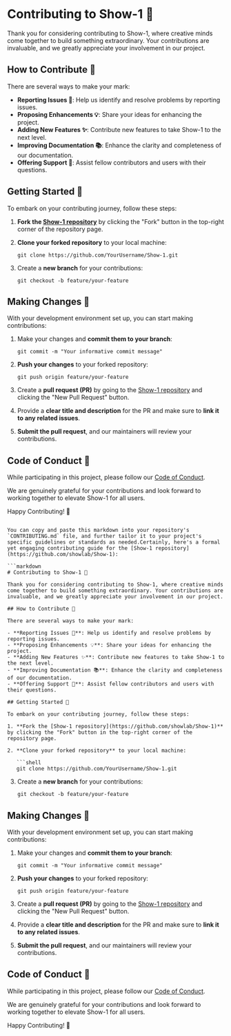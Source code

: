 # Contributing to Show-1 🎉

Thank you for considering contributing to Show-1, where creative minds come together to build something extraordinary. Your contributions are invaluable, and we greatly appreciate your involvement in our project.

## How to Contribute 🚀

There are several ways to make your mark:

- **Reporting Issues 🐞**: Help us identify and resolve problems by reporting issues.
- **Proposing Enhancements 💡**: Share your ideas for enhancing the project.
- **Adding New Features ✨**: Contribute new features to take Show-1 to the next level.
- **Improving Documentation 📚**: Enhance the clarity and completeness of our documentation.
- **Offering Support 👋**: Assist fellow contributors and users with their questions.

## Getting Started 🌟

To embark on your contributing journey, follow these steps:

1. **Fork the [Show-1 repository](https://github.com/showlab/Show-1)** by clicking the "Fork" button in the top-right corner of the repository page.

2. **Clone your forked repository** to your local machine:

   ```shell
   git clone https://github.com/YourUsername/Show-1.git
   ```

3. Create a **new branch** for your contributions:

   ```shell
   git checkout -b feature/your-feature
   ```

## Making Changes 🌈

With your development environment set up, you can start making contributions:

1. Make your changes and **commit them to your branch**:

   ```shell
   git commit -m "Your informative commit message"
   ```

2. **Push your changes** to your forked repository:

   ```shell
   git push origin feature/your-feature
   ```

3. Create a **pull request (PR)** by going to the [Show-1 repository](https://github.com/showlab/Show-1) and clicking the "New Pull Request" button.

4. Provide a **clear title and description** for the PR and make sure to **link it to any related issues**.

5. **Submit the pull request**, and our maintainers will review your contributions.

## Code of Conduct 📜

While participating in this project, please follow our [Code of Conduct](LICENSE.md).

We are genuinely grateful for your contributions and look forward to working together to elevate Show-1 for all users.

Happy Contributing! 🎉
```

You can copy and paste this markdown into your repository's `CONTRIBUTING.md` file, and further tailor it to your project's specific guidelines or standards as needed.Certainly, here's a formal yet engaging contributing guide for the [Show-1 repository](https://github.com/showlab/Show-1):

```markdown
# Contributing to Show-1 🎉

Thank you for considering contributing to Show-1, where creative minds come together to build something extraordinary. Your contributions are invaluable, and we greatly appreciate your involvement in our project.

## How to Contribute 🚀

There are several ways to make your mark:

- **Reporting Issues 🐞**: Help us identify and resolve problems by reporting issues.
- **Proposing Enhancements 💡**: Share your ideas for enhancing the project.
- **Adding New Features ✨**: Contribute new features to take Show-1 to the next level.
- **Improving Documentation 📚**: Enhance the clarity and completeness of our documentation.
- **Offering Support 👋**: Assist fellow contributors and users with their questions.

## Getting Started 🌟

To embark on your contributing journey, follow these steps:

1. **Fork the [Show-1 repository](https://github.com/showlab/Show-1)** by clicking the "Fork" button in the top-right corner of the repository page.

2. **Clone your forked repository** to your local machine:

   ```shell
   git clone https://github.com/YourUsername/Show-1.git
   ```

3. Create a **new branch** for your contributions:

   ```shell
   git checkout -b feature/your-feature
   ```

## Making Changes 🌈

With your development environment set up, you can start making contributions:

1. Make your changes and **commit them to your branch**:

   ```shell
   git commit -m "Your informative commit message"
   ```

2. **Push your changes** to your forked repository:

   ```shell
   git push origin feature/your-feature
   ```

3. Create a **pull request (PR)** by going to the [Show-1 repository](https://github.com/showlab/Show-1) and clicking the "New Pull Request" button.

4. Provide a **clear title and description** for the PR and make sure to **link it to any related issues**.

5. **Submit the pull request**, and our maintainers will review your contributions.

## Code of Conduct 📜

While participating in this project, please follow our [Code of Conduct](LICENSE.md).

We are genuinely grateful for your contributions and look forward to working together to elevate Show-1 for all users.

Happy Contributing! 🎉